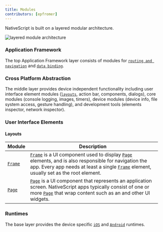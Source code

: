 ```yaml
---
title: Modules
contributors: [epfromer]
---
```


NativeScript is built on a layered modular architecture.

![layered module architecture](https://docs.nativescript.org/img/ns-modules.png)

### Application Framework

The top Application Framework layer consists of modules for [`routing and navigation`](/en/docs/routing/manual-routing) and [`data binding`](/en/docs/core-concepts/data-binding).

### Cross Platform Abstraction

The middle layer provides device independent functionality including user interface element modules ([`layouts`](/en/docs/core-concepts/modules#layouts), action bar, components, dialogs), core modules (console logging, images, timers), device modules (device info, file system access, gesture handling), and development tools (elements inspector, network inspector).

### User Interface Elements

#### Layouts

| Module | Description |
|------|-------------|
| [`Frame`](/en/docs/elements/components/frame) | [`Frame`](/en/docs/elements/components/frame) is a UI component used to display [`Page`](/en/docs/elements/components/page) elements, and is also responsible for navigation the app. Every app needs at least a single [`Frame`](/en/docs/elements/components/frame) element, usually set as the root element.
| [`Page`](/en/docs/elements/components/page) | [`Page`](/en/docs/elements/components/page) is a UI component that represents an application screen. NativeScript apps typically consist of one or more [`Page`](/en/docs/elements/components/page) that wrap content such as an <ActionBar> and other UI widgets.

### Runtimes

The base layer provides the device specific [`iOS`](/en/docs/runtime/ios/overview) and [`Android`](/en/docs/runtime/android/overview) runtimes.